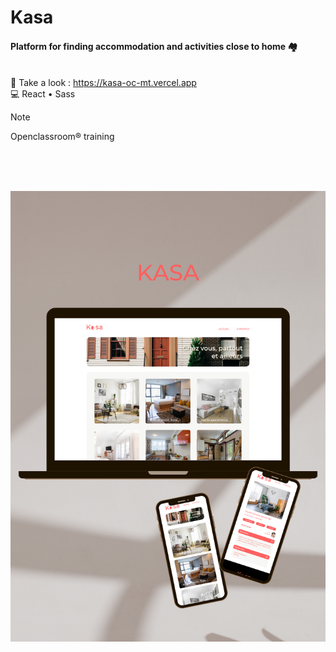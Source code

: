 # Kasa

#### Platform for finding accommodation and activities close to home 🏘<br><br>

👀 Take a look : https://kasa-oc-mt.vercel.app
<br>
💻 React • Sass

> [!NOTE]
> Openclassroom® training

<br><br><br>

![alt text](/src/assets/kasa_mock_up.png)
